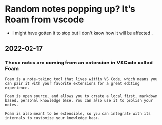 # Random notes popping up? It's Roam from vscode

* I might have gotten it to stop but I don't know how it will be affected .

## 2022-02-17

### These notes are coming from an extension in VSCode called Foam

```TEXT
Foam is a note-taking tool that lives within VS Code, which means you can pair it with your favorite extensions for a great editing experience.

Foam is open source, and allows you to create a local first, markdown based, personal knowledge base. You can also use it to publish your notes.

Foam is also meant to be extensible, so you can integrate with its internals to customize your knowledge base. 
```

